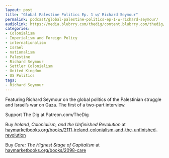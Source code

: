 ```yaml
---
layout: post
title: "Global Palestine Politics Ep. 1 w/ Richard Seymour"
permalink: podcast/global-palestine-politics-ep-1-w-richard-seymour/
audiolink: https://media.blubrry.com/thedig/content.blubrry.com/thedig/The_DIg-EP_424-Seymour.mp3
categories:
- Colonialism
- Imperialism and Foreign Policy
- internationalism
- Israel
- nationalism
- Palestine
- Richard Seymour
- Settler Colonialism
- United Kingdom
- US Politics
tags:
- Richard Seymour
---
```


Featuring Richard Seymour on the global politics of the Palestinian struggle and Israel’s war on Gaza. The first of a two-part interview.

Support The Dig at Patreon.com/TheDig

Buy *Ireland, Colonialism, and the Unfinished Revolution* at [haymarketbooks.org/books/2111-ireland-colonialism-and-the-unfinished-revolution](http://haymarketbooks.org/books/2111-ireland-colonialism-and-the-unfinished-revolution)

Buy *Care: The Highest Stage of Capitalism* at [haymarketbooks.org/books/2098-care](http://haymarketbooks.org/books/2098-care)


